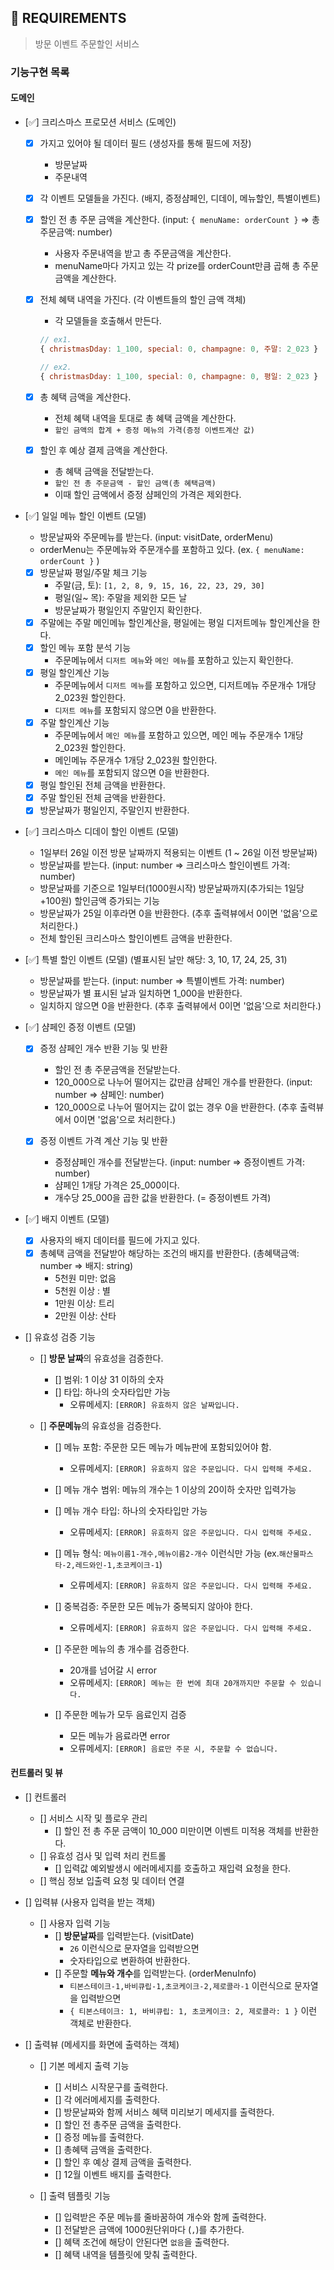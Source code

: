 ## 🚀 REQUIREMENTS

> 방문 이벤트 주문할인 서비스

### 기능구현 목록

#### 도메인

- [✅] 크리스마스 프로모션 서비스 (도메인)

  - [x] 가지고 있어야 될 데이터 필드 (생성자를 통해 필드에 저장)
    - 방문날짜
    - 주문내역
  - [x] 각 이벤트 모델들을 가진다. (배지, 증정샴페인, 디데이, 메뉴할인, 특별이벤트)

  - [x] 할인 전 총 주문 금액을 계산한다. (input: `{ menuName: orderCount }` => 총 주문금액: number)

    - 사용자 주문내역을 받고 총 주문금액을 계산한다.
    - menuName마다 가지고 있는 각 prize를 orderCount만큼 곱해 총 주문 금액을 계산한다.

  - [x] 전체 혜택 내역을 가진다. (각 이벤트들의 할인 금액 객체)

    - 각 모델들을 호출해서 만든다.

    ```js
    // ex1.
    { christmasDday: 1_100, special: 0, champagne: 0, 주말: 2_023 }

    // ex2.
    { christmasDday: 1_100, special: 0, champagne: 0, 평일: 2_023 }
    ```

  - [x] 총 혜택 금액을 계산한다.

    - 전체 혜택 내역을 토대로 총 혜택 금액을 계산한다.
    - `할인 금액의 합계 + 증정 메뉴의 가격(증정 이벤트계산 값)`

  - [x] 할인 후 예상 결제 금액을 계산한다.
    - 총 혜택 금액을 전달받는다.
    - `할인 전 총 주문금액 - 할인 금액(총 혜택금액)`
    - 이때 할인 금액에서 증정 샴페인의 가격은 제외한다.

- [✅] 일일 메뉴 할인 이벤트 (모델)

  - 방문날짜와 주문메뉴를 받는다. (input: visitDate, orderMenu)
  - orderMenu는 주문메뉴와 주문개수를 포함하고 있다. (ex. `{ menuName: orderCount }` )

  - [x] 방문날짜 평일/주말 체크 기능
    - 주말(금, 토): `[1, 2, 8, 9, 15, 16, 22, 23, 29, 30]`
    - 평일(일~ 목): 주말을 제외한 모든 날
    - 방문날짜가 평일인지 주말인지 확인한다.
  - [x] 주말에는 주말 메인메뉴 할인계산을, 평일에는 평일 디저트메뉴 할인계산을 한다.
  - [x] 할인 메뉴 포함 분석 기능
    - 주문메뉴에서 `디저트 메뉴`와 `메인 메뉴`를 포함하고 있는지 확인한다.
  - [x] 평일 할인계산 기능
    - 주문메뉴에서 `디저트 메뉴`를 포함하고 있으면, 디저트메뉴 주문개수 1개당 2_023원 할인한다.
    - `디저트 메뉴`를 포함되지 않으면 0을 반환한다.
  - [x] 주말 할인계산 기능
    - 주문메뉴에서 `메인 메뉴`를 포함하고 있으면, 메인 메뉴 주문개수 1개당 2_023원 할인한다.
    - 메인메뉴 주문개수 1개당 2_023원 할인한다.
    - `메인 메뉴`를 포함되지 않으면 0을 반환한다.
  - [x] 평일 할인된 전체 금액을 반환한다.
  - [x] 주말 할인된 전체 금액을 반환한다.
  - [x] 방문날짜가 평일인지, 주말인지 반환한다.

- [✅] 크리스마스 디데이 할인 이벤트 (모델)

  - 1일부터 26일 이전 방문 날짜까지 적용되는 이벤트 (1 ~ 26일 이전 방문날짜)
  - 방문날짜를 받는다. (input: number => 크리스마스 할인이벤트 가격: number)
  - 방문날짜를 기준으로 1일부터(1000원시작) 방문날짜까지(추가되는 1일당 +100원) 할인금액 증가되는 기능
  - 방문날짜가 25일 이후라면 0을 반환한다. (추후 출력뷰에서 0이면 '없음'으로 처리한다.)
  - 전체 할인된 크리스마스 할인이벤트 금액을 반환한다.

- [✅] 특별 할인 이벤트 (모델) (별표시된 날만 해당: 3, 10, 17, 24, 25, 31)

  - 방문날짜를 받는다. (input: number => 특별이벤트 가격: number)
  - 방문날짜가 별 표시된 날과 일치하면 1_000을 반환한다.
  - 일치하지 않으면 0을 반환한다. (추후 출력뷰에서 0이면 '없음'으로 처리한다.)

- [✅] 샴페인 증정 이벤트 (모델)

  - [x] 증정 샴페인 개수 반환 기능 및 반환

    - 할인 전 총 주문금액을 전달받는다.
    - 120_000으로 나누어 떨어지는 값만큼 샴페인 개수를 반환한다. (input: number => 샴페인: number)
    - 120_000으로 나누어 떨어지는 값이 없는 경우 0을 반환한다. (추후 출력뷰에서 0이면 '없음'으로 처리한다.)

  - [x] 증정 이벤트 가격 계산 기능 및 반환

    - 증정샴페인 개수를 전달받는다. (input: number => 증정이벤트 가격: number)
    - 샴페인 1개당 가격은 25_000이다.
    - 개수당 25_000을 곱한 값을 반환한다. (= 증정이벤트 가격)

- [✅] 배지 이벤트 (모델)

  - [x] 사용자의 배지 데이터를 필드에 가지고 있다.
  - [x] 총혜택 금액을 전달받아 해당하는 조건의 배지를 반환한다. (총혜택금액: number => 배지: string)
    - 5천원 미만: 없음
    - 5천원 이상 : 별
    - 1만원 이상: 트리
    - 2만원 이상: 산타

- [] 유효성 검증 기능

  - [] **방문 날짜**의 유효성을 검증한다.

    - [] 범위: 1 이상 31 이하의 숫자
    - [] 타입: 하나의 숫자타입만 가능
      - 오류메세지: `[ERROR] 유효하지 않은 날짜입니다.`

  - [] **주문메뉴**의 유효성을 검증한다.

    - [] 메뉴 포함: 주문한 모든 메뉴가 메뉴판에 포함되있어야 함.

      - 오류메세지: `[ERROR] 유효하지 않은 주문입니다. 다시 입력해 주세요.`

    - [] 메뉴 개수 범위: 메뉴의 개수는 1 이상의 20이하 숫자만 입력가능
    - [] 메뉴 개수 타입: 하나의 숫자타입만 가능

      - 오류메세지: `[ERROR] 유효하지 않은 주문입니다. 다시 입력해 주세요.`

    - [] 메뉴 형식: `메뉴이름1-개수,메뉴이름2-개수` 이런식만 가능 (ex.`해산물파스타-2,레드와인-1,초코케이크-1`)

      - 오류메세지: `[ERROR] 유효하지 않은 주문입니다. 다시 입력해 주세요.`

    - [] 중복검증: 주문한 모든 메뉴가 중복되지 않아야 한다.

      - 오류메세지: `[ERROR] 유효하지 않은 주문입니다. 다시 입력해 주세요.`

    - [] 주문한 메뉴의 총 개수를 검증한다.

      - 20개를 넘어갈 시 error
      - 오류메세지: `[ERROR] 메뉴는 한 번에 최대 20개까지만 주문할 수 있습니다.`

    - [] 주문한 메뉴가 모두 음료인지 검증
      - 모든 메뉴가 음료라면 error
      - 오류메세지: `[ERROR] 음료만 주문 시, 주문할 수 없습니다.`

#### 컨트롤러 및 뷰

- [] 컨트롤러

  - [] 서비스 시작 및 플로우 관리
    - [] 할인 전 총 주문 금액이 10_000 미만이면 이벤트 미적용 객체를 반환한다.
  - [] 유효성 검사 및 입력 처리 컨트롤
    - [] 입력값 예외발생시 에러메세지를 호출하고 재입력 요청을 한다.
  - [] 핵심 정보 입출력 요청 및 데이터 연결

- [] 입력뷰 (사용자 입력을 받는 객체)

  - [] 사용자 입력 기능
    - [] **방문날짜**를 입력받는다. (visitDate)
      - `26` 이런식으로 문자열을 입력받으면
      - 숫자타입으로 변환하여 반환한다.
    - [] 주문할 **메뉴와 개수**를 입력받는다. (orderMenuInfo)
      - `티본스테이크-1,바비큐립-1,초코케이크-2,제로콜라-1` 이런식으로 문자열을 입력받으면
      - `{ 티본스테이크: 1, 바비큐립: 1, 초코케이크: 2, 제로콜라: 1 }` 이런 객체로 반환한다.

- [] 출력뷰 (메세지를 화면에 출력하는 객체)

  - [] 기본 메세지 출력 기능

    - [] 서비스 시작문구를 출력한다.
    - [] 각 에러메세지를 출력한다.
    - [] 방문날짜와 함께 서비스 혜택 미리보기 메세지를 출력한다.
    - [] 할인 전 총주문 금액을 출력한다.
    - [] 증정 메뉴를 출력한다.
    - [] 총혜택 금액을 출력한다.
    - [] 할인 후 예상 결제 금액을 출력한다.
    - [] 12월 이벤트 배지를 출력한다.

  - [] 출력 템플릿 기능
    - [] 입력받은 주문 메뉴를 줄바꿈하여 개수와 함께 출력한다.
    - [] 전달받은 금액에 1000원단위마다 (`,`)를 추가한다.
    - [] 혜택 조건에 해당이 안된다면 `없음`을 출력한다.
    - [] 혜택 내역을 템플릿에 맞춰 출력한다.
